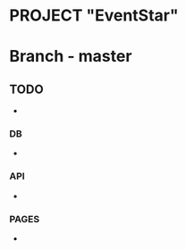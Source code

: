 # PROJECT "EventStar"

# Branch - master

## TODO 
  - 

### DB
  - 

### API 
  - 

### PAGES
  - 

